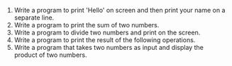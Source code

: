 1. Write a program to print 'Hello' on screen and then print your name on a separate line.
2. Write a program to print the sum of two numbers.
3. Write a program to divide two numbers and print on the screen. 
4. Write a program to print the result of the following operations. 
5. Write a program that takes two numbers as input and display the product of two numbers.